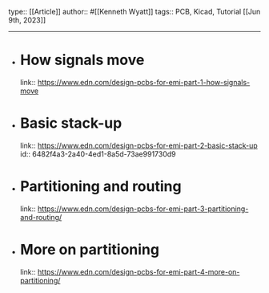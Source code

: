 type:: [[Article]]
author:: #[[Kenneth Wyatt]]
tags:: PCB, Kicad, Tutorial
[[Jun 9th, 2023]]
***

- # How signals move
  link:: https://www.edn.com/design-pcbs-for-emi-part-1-how-signals-move
- # Basic stack-up
  link:: https://www.edn.com/design-pcbs-for-emi-part-2-basic-stack-up
  id:: 6482f4a3-2a40-4ed1-8a5d-73ae991730d9
- # Partitioning and routing
  link:: https://www.edn.com/design-pcbs-for-emi-part-3-partitioning-and-routing/
- # More on partitioning
  link:: https://www.edn.com/design-pcbs-for-emi-part-4-more-on-partitioning/